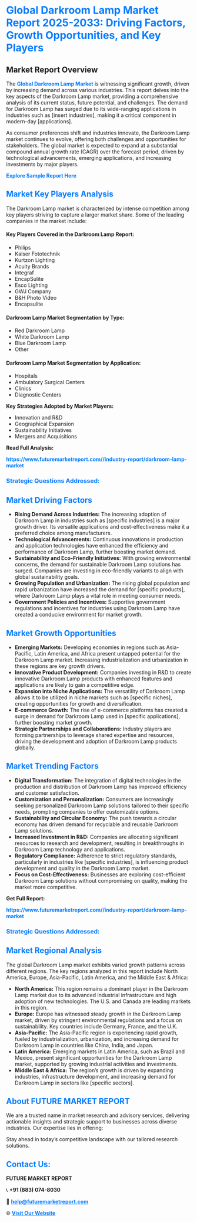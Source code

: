 <h1 style="color: #007BFF;">Global Darkroom Lamp Market Report 2025-2033: Driving Factors, Growth Opportunities, and Key Players</h1>

<section id="overview">
<h2>Market Report Overview</h2>
<p>The <a href="https://www.futuremarketreport.com//industry-report/darkroom-lamp-market" style="color: #007BFF; text-decoration: none;"><strong>Global Darkroom Lamp Market</strong></a> is witnessing significant growth, driven by increasing demand across various industries. This report delves into the key aspects of the Darkroom Lamp market, providing a comprehensive analysis of its current status, future potential, and challenges. The demand for Darkroom Lamp has surged due to its wide-ranging applications in industries such as [insert industries], making it a critical component in modern-day [applications].</p>
<p>As consumer preferences shift and industries innovate, the Darkroom Lamp market continues to evolve, offering both challenges and opportunities for stakeholders. The global market is expected to expand at a substantial compound annual growth rate (CAGR) over the forecast period, driven by technological advancements, emerging applications, and increasing investments by major players.</p>
</section>

<section id="overview">
<p><a href="https://www.futuremarketreport.com//request-sample/reportId=76673" style="color: #007BFF; text-decoration: none;"><strong>Explore Sample Report Here</strong></a></p>
</section>

<section id="key-players">
<h2 style="color: #007BFF;">Market Key Players Analysis</h2>
<p>The Darkroom Lamp market is characterized by intense competition among key players striving to capture a larger market share. Some of the leading companies in the market include:</p>
<h4>Key Players Covered in the Darkroom Lamp Report:</h4>
<ul><li>Philips</li><li>Kaiser Fototechnik</li><li>Kurtzon Lighting</li><li>Acuity Brands</li><li>Integraf</li><li>EncapSulite</li><li>Esco Lighting</li><li>GWJ Company</li><li>B&amp;H Photo Video</li><li>Encapsulite</li></ul>
<h4>Darkroom Lamp Market Segmentation by Type:</h4>
<ul><li>Red Darkroom Lamp</li><li>White Darkroom Lamp</li><li>Blue Darkroom Lamp</li><li>Other</li></ul>

<h4>Darkroom Lamp Market Segmentation by Application:</h4>
<ul><li>Hospitals</li><li>Ambulatory Surgical Centers</li><li>Clinics</li><li>Diagnostic Centers</li></ul>
<p><strong>Key Strategies Adopted by Market Players:</strong></p>
<ul>
<li>Innovation and R&D</li>
<li>Geographical Expansion</li>
<li>Sustainability Initiatives</li>
<li>Mergers and Acquisitions</li>
</ul>
</section>

<section>
<p><strong>Read Full Analysis: </strong></p><a href="https://www.futuremarketreport.com//industry-report/darkroom-lamp-market" style="color: #007BFF; text-decoration: none;"><strong>https://www.futuremarketreport.com//industry-report/darkroom-lamp-market</strong></a>
<h3 style="color: #007BFF;">Strategic Questions Addressed:</h3>
</section>

<section id="driving-factors">
<h2 style="color: #007BFF;">Market Driving Factors</h2>
<ul>
<li><strong>Rising Demand Across Industries:</strong> The increasing adoption of Darkroom Lamp in industries such as [specific industries] is a major growth driver. Its versatile applications and cost-effectiveness make it a preferred choice among manufacturers.</li>
<li><strong>Technological Advancements:</strong> Continuous innovations in production and application technologies have enhanced the efficiency and performance of Darkroom Lamp, further boosting market demand.</li>
<li><strong>Sustainability and Eco-Friendly Initiatives:</strong> With growing environmental concerns, the demand for sustainable Darkroom Lamp solutions has surged. Companies are investing in eco-friendly variants to align with global sustainability goals.</li>
<li><strong>Growing Population and Urbanization:</strong> The rising global population and rapid urbanization have increased the demand for [specific products], where Darkroom Lamp plays a vital role in meeting consumer needs.</li>
<li><strong>Government Policies and Incentives:</strong> Supportive government regulations and incentives for industries using Darkroom Lamp have created a conducive environment for market growth.</li>
</ul>
</section>

<section id="growth-opportunities">
<h2 style="color: #007BFF;">Market Growth Opportunities</h2>
<ul>
<li><strong>Emerging Markets:</strong> Developing economies in regions such as Asia-Pacific, Latin America, and Africa present untapped potential for the Darkroom Lamp market. Increasing industrialization and urbanization in these regions are key growth drivers.</li>
<li><strong>Innovative Product Development:</strong> Companies investing in R&D to create innovative Darkroom Lamp products with enhanced features and applications are likely to gain a competitive edge.</li>
<li><strong>Expansion into Niche Applications:</strong> The versatility of Darkroom Lamp allows it to be utilized in niche markets such as [specific niches], creating opportunities for growth and diversification.</li>
<li><strong>E-commerce Growth:</strong> The rise of e-commerce platforms has created a surge in demand for Darkroom Lamp used in [specific applications], further boosting market growth.</li>
<li><strong>Strategic Partnerships and Collaborations:</strong> Industry players are forming partnerships to leverage shared expertise and resources, driving the development and adoption of Darkroom Lamp products globally.</li>
</ul>
</section>

<section id="trending-factors">
<h2 style="color: #007BFF;">Market Trending Factors</h2>
<ul>
<li><strong>Digital Transformation:</strong> The integration of digital technologies in the production and distribution of Darkroom Lamp has improved efficiency and customer satisfaction.</li>
<li><strong>Customization and Personalization:</strong> Consumers are increasingly seeking personalized Darkroom Lamp solutions tailored to their specific needs, prompting companies to offer customizable options.</li>
<li><strong>Sustainability and Circular Economy:</strong> The push towards a circular economy has driven demand for recyclable and reusable Darkroom Lamp solutions.</li>
<li><strong>Increased Investment in R&D:</strong> Companies are allocating significant resources to research and development, resulting in breakthroughs in Darkroom Lamp technology and applications.</li>
<li><strong>Regulatory Compliance:</strong> Adherence to strict regulatory standards, particularly in industries like [specific industries], is influencing product development and quality in the Darkroom Lamp market.</li>
<li><strong>Focus on Cost-Effectiveness:</strong> Businesses are exploring cost-efficient Darkroom Lamp solutions without compromising on quality, making the market more competitive.</li>
</ul>
</section>

<section>
<p><strong>Get Full Report: </strong></p><a href="https://www.futuremarketreport.com//industry-report/darkroom-lamp-market" style="color: #007BFF; text-decoration: none;"><strong>https://www.futuremarketreport.com//industry-report/darkroom-lamp-market</strong></a>
<h3 style="color: #007BFF;">Strategic Questions Addressed:</h3>
</section>


<section id="regional-analysis">
<h2 style="color: #007BFF;">Market Regional Analysis</h2>
<p>The global Darkroom Lamp market exhibits varied growth patterns across different regions. The key regions analyzed in this report include North America, Europe, Asia-Pacific, Latin America, and the Middle East & Africa:</p>
<ul>
<li><strong>North America:</strong> This region remains a dominant player in the Darkroom Lamp market due to its advanced industrial infrastructure and high adoption of new technologies. The U.S. and Canada are leading markets in this region.</li>
<li><strong>Europe:</strong> Europe has witnessed steady growth in the Darkroom Lamp market, driven by stringent environmental regulations and a focus on sustainability. Key countries include Germany, France, and the U.K.</li>
<li><strong>Asia-Pacific:</strong> The Asia-Pacific region is experiencing rapid growth, fueled by industrialization, urbanization, and increasing demand for Darkroom Lamp in countries like China, India, and Japan.</li>
<li><strong>Latin America:</strong> Emerging markets in Latin America, such as Brazil and Mexico, present significant opportunities for the Darkroom Lamp market, supported by growing industrial activities and investments.</li>
<li><strong>Middle East & Africa:</strong> The region’s growth is driven by expanding industries, infrastructure development, and increasing demand for Darkroom Lamp in sectors like [specific sectors].</li>
</ul>
</section>

<footer>
<h2 style="color: #007BFF;">About FUTURE MARKET REPORT</h2>
<p>We are a trusted name in market research and advisory services, delivering actionable insights and strategic support to businesses across diverse industries. Our expertise lies in offering:</p>

<p>Stay ahead in today’s competitive landscape with our tailored research solutions.</p>

<h2 style="color: #007BFF;">Contact Us:</h2>
<p><strong>FUTURE MARKET REPORT</strong></p>
<p>📞 <strong>+91 (883) 074-8030</strong></p>
<p>📧 <strong><a href="mailto:help@futuremarketreport.com" style="color: #007BFF;">help@futuremarketreport.com</a></strong></p>
<p>🌐 <strong><a href="https://www.futuremarketreport.com/" style="color: #007BFF;">Visit Our Website</a></strong></p>
</footer>